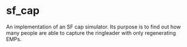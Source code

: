 # sf_cap
An implementation of an SF cap simulator. Its purpose is to find out how many people are able to capture the ringleader with only regenerating EMPs.
